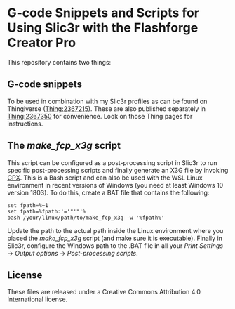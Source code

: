 # G-code Snippets and Scripts for Using Slic3r with the Flashforge Creator Pro

This repository contains two things:

## G-code snippets
To be used in combination with my Slic3r profiles as can be found on Thingiverse ([Thing:2367215](https://www.thingiverse.com/thing:2367215)). These are also published separately in [Thing:2367350](https://www.thingiverse.com/thing:2367350) for convenience. Look on those Thing pages for instructions.

## The *make_fcp_x3g* script
This script can be configured as a post-processing script in Slic3r to run specific post-processing scripts and finally generate an X3G file by invoking [GPX](https://github.com/markwal/GPX). This is a Bash script and can also be used with the WSL Linux environment in recent versions of Windows (you need at least Windows 10 version 1803). To do this, create a BAT file that contains the following:
```
set fpath=%~1
set fpath=%fpath:'='"'"'%
bash /your/linux/path/to/make_fcp_x3g -w '%fpath%'
```
Update the path to the actual path inside the Linux environment where you placed the *make_fcp_x3g* script (and make sure it is executable). Finally in Slic3r, configure the Windows path to the .BAT file in all your *Print Settings* → *Output options* → *Post-processing scripts*.


## License
These files are released under a Creative Commons Attribution 4.0 International license.

